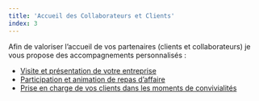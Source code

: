 ```yaml
---
title: 'Accueil des Collaborateurs et Clients'
index: 3
---
```


Afin de valoriser l’accueil de vos partenaires (clients et collaborateurs) je vous propose des
accompagnements personnalisés :

- [Visite et présentation de votre entreprise](/posts2/visite)
- [Participation et animation de repas d’affaire](/posts2/participation)
- [Prise en charge de vos clients dans les moments de convivialités](/posts2/prise)


